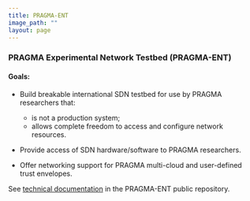 ```yaml
---
title: PRAGMA-ENT 
image_path: ""
layout: page
---
```



### PRAGMA Experimental Network Testbed (PRAGMA-ENT) 

#### Goals:

* Build breakable international SDN testbed for use by PRAGMA researchers that:

  * is not a production system;
  * allows complete freedom to access and configure network resources.


* Provide access of SDN hardware/software to PRAGMA researchers.

* Offer networking support for PRAGMA multi-cloud
  and user-defined trust envelopes.

See [technical documentation][1] in the PRAGMA-ENT public repository.

[1]: https://github.com/pragmagrid/pragma_ent/wiki
